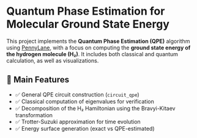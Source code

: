 # Quantum Phase Estimation for Molecular Ground State Energy

This project implements the **Quantum Phase Estimation (QPE)** algorithm using [PennyLane](https://pennylane.ai/), with a focus on computing the **ground state energy of the hydrogen molecule (H₂)**. It includes both classical and quantum calculation, as well as visualizations.

## 🧠 Main Features

- ✅ General QPE circuit construction (`circuit_qpe`)
- ✅ Classical computation of eigenvalues for verification
- ✅ Decomposition of the H₂ Hamiltonian using the Bravyi-Kitaev transformation
- ✅ Trotter-Suzuki approximation for time evolution
- ✅ Energy surface generation (exact vs QPE-estimated)
